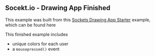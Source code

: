 ## Socekt.io - Drawing App Finished

This example was built from this [Sockets Drawing App Starter](https://github.com/craigprotzel/sockets-drawing-app-starter) example, which can be found here


This finished example includes
- unique colors for each user
- a `mousepressed()` event

